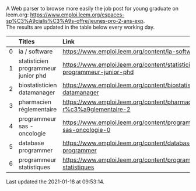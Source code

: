 A Web parser to browse more easily the job post for young graduate on leem.org: https://www.emploi.leem.org/espaces-sp%C3%A9cialis%C3%A9s-offre/jeunes-pro-2-ans-exp.  
The results are updated in the table below every working day.  


|    | Titles                              | Link                                                                    |   Department |   Consulted |
|---:|:------------------------------------|:------------------------------------------------------------------------|-------------:|------------:|
|  0 | ia / software                       | https://www.emploi.leem.org/content/ia-software                         |           75 |         968 |
|  1 | statisticien programmeur junior phd | https://www.emploi.leem.org/content/statisticien-programmeur-junior-phd |           75 |         109 |
|  2 | biostatisticien datamanager         | https://www.emploi.leem.org/content/biostatisticien-datamanager         |           75 |         919 |
|  3 | pharmacien réglementaire            | https://www.emploi.leem.org/content/pharmacien-r%c3%a9glementaire-2     |           75 |         873 |
|  4 | programmeur sas - oncologie         | https://www.emploi.leem.org/content/programmeur-sas-oncologie-0         |           75 |         777 |
|  5 | database programmer                 | https://www.emploi.leem.org/content/database-programmer                 |           92 |        2392 |
|  6 | programmeur statistiques            | https://www.emploi.leem.org/content/programmeur-statistiques            |           92 |        2726 |
  
Last updated the 2021-01-18 at 09:53:14.
